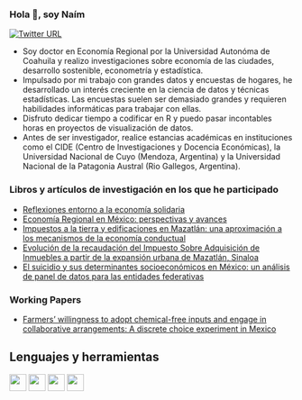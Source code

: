 ### Hola 👋, soy Naím
[![Twitter URL](https://img.shields.io/twitter/url/https/twitter.com/naimmanriquez.svg?style=social&label=Follow%20%40naimmanriquez)](https://twitter.com/naimmanriquez)
<!--
**naimmanriquez/naimmanriquez** is a ✨ _special_ ✨ repository because its `README.md` (this file) appears on your GitHub profile.

Here are some ideas to get you started:

- 🔭 I’m currently working on ...
- 🌱 I’m currently learning ...
- 👯 I’m looking to collaborate on ...
- 🤔 I’m looking for help with ...
- 💬 Ask me about ...
- 📫 How to reach me: ...
- 😄 Pronouns: ...
- ⚡ Fun fact: ...

-->  
* Soy doctor en Economía Regional por la Universidad Autonóma de Coahuila y realizo investigaciones sobre economía de las ciudades, desarrollo sostenible, econometría y estadística.
* Impulsado por mi trabajo con grandes datos y encuestas de hogares, he desarrollado un interés creciente en la ciencia de datos y técnicas estadísticas. Las encuestas suelen ser demasiado grandes y requieren habilidades informáticas para trabajar con ellas. 
* Disfruto dedicar tiempo a codificar en R y puedo pasar incontables horas en proyectos de visualización de datos.
* Antes de ser investigador, realice estancias académicas en instituciones como el CIDE (Centro de Investigaciones y Docencia Económicas), la Universidad Nacional de Cuyo (Mendoza, Argentina) y la Universidad Nacional de la Patagonia Austral (Rio Gallegos, Argentina).

### Libros y artículos de investigación en los que he participado
* [Reflexiones entorno a la economía solidaria](http://www.scielo.org.mx/scielo.php?script=sci_arttext&pid=S2007-91762017000200011)
* [Economía Regional en México: perspectivas y avances](http://www.cise.uadec.mx/downloads/LibrosElectronicos/LibroDCL-EconomiaRegional.pdf)
* [Impuestos a la tierra y edificaciones en Mazatlán: una aproximación a los mecanismos de la economía conductual](http://www.erevistas.uadec.mx/index.php/EE/article/view/16)
* [Evolución de la recaudación del Impuesto Sobre Adquisición de Inmuebles a partir de la expansión urbana de Mazatlán, Sinaloa](https://cimexus.umich.mx/index.php/cim1/article/view/352)
* [El suicidio y sus determinantes socioeconómicos en México: un análisis de panel de datos para las entidades federativas](https://www.researchgate.net/profile/Naim-Manriquez-Garcia/publication/349442993_El_suicidio_y_sus_determinantes_socioeconomicos_en_Mexico_un_analisis_de_panel_de_datos_para_las_entidades_federativas_2010-2015/links/603133cba6fdcc37a83f2585/El-suicidio-y-sus-determinantes-socioeconomicos-en-Mexico-un-analisis-de-panel-de-datos-para-las-entidades-federativas-2010-2015.pdf)



### Working Papers
* [Farmers’ willingness to adopt chemical-free inputs and engage in collaborative arrangements: A discrete choice experiment in Mexico](https://econpapers.repec.org/scripts/search.pf?ft=naim+manriquez)

## Lenguajes y herramientas
<img src="https://upload.wikimedia.org/wikipedia/commons/thumb/1/1b/R_logo.svg/724px-R_logo.svg.png" width="30" height="30"> <img src="https://cdn.icon-icons.com/icons2/2107/PNG/512/file_type_stata_icon_130148.png" width="30" height="30"> <img src="https://diegokoz.github.io/intro_ds_bookdown/img/shiny_logo.png" width="30" height="30"> <img src="https://upload.wikimedia.org/wikipedia/commons/thumb/c/c3/Python-logo-notext.svg/1200px-Python-logo-notext.svg.png" width="30" height="30"> 
